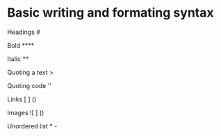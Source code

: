 # Basic writing and formating syntax

Headings #

Bold ****

Italic **

Quoting a text >

Quoting code ''

Links  [ ] ()

Images ![ ] ()

Unordered list *  -
